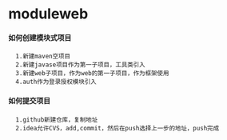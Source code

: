 # moduleweb
#### 如何创建模块式项目
```
  1.新建maven空项目
  2.新建javase项目作为第一子项目，工具类引入
  3.新建web子项目，作为web的第一子项目，作为框架使用
  4.auth作为登录授权模块引入
 ```
#### 如何提交项目
```
  1.github新建仓库，复制地址
  2.idea允许CVS，add,commit，然后在push选择上一步的地址，push完成
```
